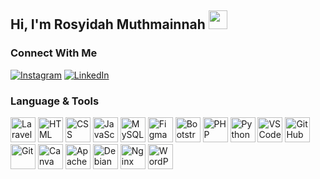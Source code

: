 ## Hi, I'm Rosyidah Muthmainnah <img src="https://raw.githubusercontent.com/kaueMarques/kaueMarques/master/hi.gif" width="30px">

### Connect With Me
<p align="left">
  <a href="https://instagram.com/rosyimuth"><img src="https://img.shields.io/badge/Instagram-%23E4405F.svg?logo=Instagram&logoColor=white" alt="Instagram"></a>
  <a href="https://linkedin.com/in/rosyimuth"><img src="https://img.shields.io/badge/LinkedIn-%230077B5.svg?logo=linkedin&logoColor=white" alt="LinkedIn"></a>
</p>

### Language & Tools
<p align="left" style="background: none;">
  <a href="#"><img alt="Laravel" height="40px" src="https://skillicons.dev/icons?i=laravel"></a>
  <a href="#"><img alt="HTML" height="40px" src="https://skillicons.dev/icons?i=html"></a>
  <a href="#"><img alt="CSS" height="40px" src="https://skillicons.dev/icons?i=css"></a>
  <a href="#"><img alt="JavaScript" height="40px" src="https://skillicons.dev/icons?i=js"></a>
  <a href="#"><img alt="MySQL" height="40px" src="https://skillicons.dev/icons?i=mysql"></a>
  <a href="#"><img alt="Figma" height="40px" src="https://skillicons.dev/icons?i=figma"></a>
  <a href="#"><img alt="Bootstrap" height="40px" src="https://skillicons.dev/icons?i=bootstrap"></a>
  <a href="#"><img alt="PHP" height="40px" src="https://skillicons.dev/icons?i=php"></a>
  <a href="#"><img alt="Python" height="40px" src="https://skillicons.dev/icons?i=python"></a>
  <a href="#"><img alt="VS Code" height="40px" src="https://skillicons.dev/icons?i=vscode"></a>
  <a href="#"><img alt="GitHub" height="40px" src="https://skillicons.dev/icons?i=github"></a>
  <a href="#"><img alt="Git" height="40px" src="https://skillicons.dev/icons?i=git"></a>
  <a href="#"><img alt="Canva" height="40px" src="https://skillicons.dev/icons?i=canva"></a>
  <a href="#"><img alt="Apache2" height="40px" src="https://skillicons.dev/icons?i=apache"></a>
  <a href="#"><img alt="Debian" height="40px" src="https://skillicons.dev/icons?i=debian"></a>
  <a href="#"><img alt="Nginx" height="40px" src="https://skillicons.dev/icons?i=nginx"></a>
  <a href="#"><img alt="WordPress" height="40px" src="https://skillicons.dev/icons?i=wordpress"></a>
</p>


